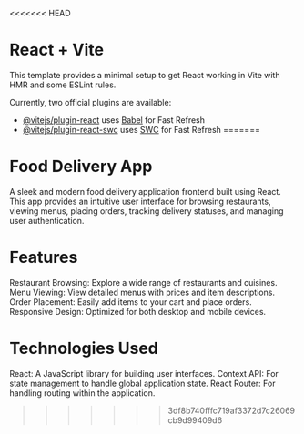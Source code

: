 <<<<<<< HEAD
# React + Vite

This template provides a minimal setup to get React working in Vite with HMR and some ESLint rules.

Currently, two official plugins are available:

- [@vitejs/plugin-react](https://github.com/vitejs/vite-plugin-react/blob/main/packages/plugin-react/README.md) uses [Babel](https://babeljs.io/) for Fast Refresh
- [@vitejs/plugin-react-swc](https://github.com/vitejs/vite-plugin-react-swc) uses [SWC](https://swc.rs/) for Fast Refresh
=======
# Food Delivery App
A sleek and modern food delivery application frontend built using React. This app provides an intuitive user interface for browsing restaurants, viewing menus, placing orders, tracking delivery statuses, and managing user authentication.

# Features
Restaurant Browsing: Explore a wide range of restaurants and cuisines.
Menu Viewing: View detailed menus with prices and item descriptions.
Order Placement: Easily add items to your cart and place orders.
Responsive Design: Optimized for both desktop and mobile devices.

# Technologies Used
React: A JavaScript library for building user interfaces.
Context API: For state management to handle global application state.
React Router: For handling routing within the application.
>>>>>>> 3df8b740fffc719af3372d7c26069cb9d99409d6
